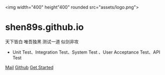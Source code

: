 <img width="400" height"400" rounded src="assets/logo.png">

# shen89s.github.io

<font face="Vivaldi">天下皆白 唯吾独黑 测试一道 似剑非攻</font>

- Unit Test、Integration Test、System Test 、User Acceptance Test、API Test

[Mail](mailto:shenjb@thunisoft.com)
[Github](https://github.com/Shen89s/shen89s.github.io)
[Get Started](#大话测试)

